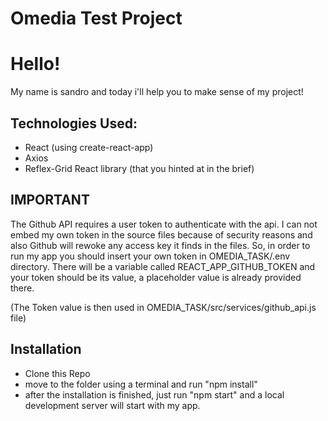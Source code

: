 # Omedia Test Project


# Hello!
My name is sandro and today i'll help you to make sense of my project!

## Technologies Used:

- React (using create-react-app)
- Axios
- Reflex-Grid React library (that you hinted at in the brief)

## IMPORTANT

The Github API requires a user token to authenticate with the api. I can not embed my own token in the 
source files because of security reasons and also Github will rewoke any access key it finds in the files.
So, in order to run my app you should insert your own token in OMEDIA_TASK/.env directory.
There will be a variable called REACT_APP_GITHUB_TOKEN and your token should be its value, a placeholder value is already provided there.

(The Token value is then used in OMEDIA_TASK/src/services/github_api.js file)

## Installation
- Clone this Repo
- move to the folder using a terminal and run "npm install"
- after the installation is finished, just run "npm start" and a local development server will start with my app.
